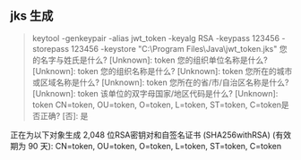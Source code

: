 ## jks 生成
>keytool -genkeypair -alias jwt_token -keyalg RSA -keypass 123456  -storepass 123456 -keystore "C:\\Program Files\\Java\\jwt_token.jks"
您的名字与姓氏是什么?
[Unknown]:  token
您的组织单位名称是什么?
[Unknown]:  token
您的组织名称是什么?
[Unknown]:  token
您所在的城市或区域名称是什么?
[Unknown]:  token
您所在的省/市/自治区名称是什么?
[Unknown]:  token
该单位的双字母国家/地区代码是什么?
[Unknown]:  token
CN=token, OU=token, O=token, L=token, ST=token, C=token是否正确?
[否]:  是

正在为以下对象生成 2,048 位RSA密钥对和自签名证书 (SHA256withRSA) (有效期为 90 天):
CN=token, OU=token, O=token, L=token, ST=token, C=token